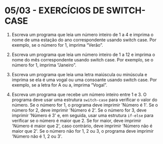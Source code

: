 # 05/03 - EXERCÍCIOS DE SWITCH-CASE

01. Escreva um programa que leia um número inteiro de 1 a 4 e imprima o nome de uma estação do ano correspondente usando switch case. Por exemplo, se o número for 1, imprima “Verão”.

02. Escreva um programa que leia um número inteiro de 1 a 12 e imprima o nome do mês correspondente usando switch case. Por exemplo, se o número for 1, imprima “Janeiro”.

03. Escreva um programa que leia uma letra maiúscula ou minúscula e imprima se ela
é uma vogal ou uma consoante usando switch case. Por exemplo, se a letra for A ou a, imprima “Vogal”.

04. Escreva um programa que recebe um número inteiro entre 1 e 3. O programa deve usar uma estrutura `switch-case` para verificar o valor do número. Se o número for 1, o programa deve imprimir 'Número é 1'. Se o número for 2, deve imprimir 'Número é 2'. Se o número for 3, deve imprimir 'Número é 3' e, em seguida, usar uma estrutura `if-else` para verificar se o número é maior que 2. Se for maior, deve imprimir 'Número é maior que 2', caso contrário, deve imprimir 'Número não é maior que 2'. Se o número não for 1, 2 ou 3, o programa deve imprimir 'Número não é 1, 2 ou 3'.

